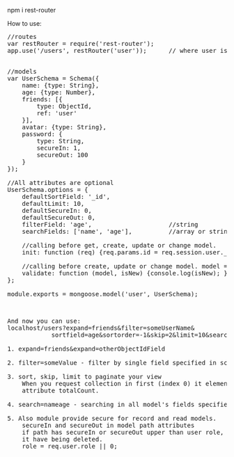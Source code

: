 npm i rest-router

How to use:
<pre>
//routes
var restRouter = require('rest-router');
app.use('/users', restRouter('user'));      // where user is name of mongoose Model


//models
var UserSchema = Schema({
    name: {type: String},
    age: {type: Number},
    friends: [{
        type: ObjectId,
        ref: 'user'
    }],
    avatar: {type: String},
    password: {
        type: String,
        secureIn: 1,
        secureOut: 100
    }
});

//All attributes are optional
UserSchema.options = {
    defaultSortField: '_id',
    defaultLimit: 10,
    defaultSecureIn: 0,
    defaultSecureOut: 0,
    filterField: 'age',                     //string
    searchFields: ['name', 'age'],          //array or string

    //calling before get, create, update or change model.
    init: function (req) {req.params.id = req.session.user._id; },

    //calling before create, update or change model. model = req.body;
    validate: function (model, isNew) {console.log(isNew); }
};

module.exports = mongoose.model('user', UserSchema);


</pre>

<pre>
And now you can use:
localhost/users?expand=friends&filter=someUserName&
            sortfield=age&sortorder=-1&skip=2&limit=10&search=nameAge

1. expand=friends&expand=otherObjectIdField

2. filter=someValue - filter by single field specified in schema options

3. sort, skip, limit to paginate your view
    When you request collection in first (index 0) it element will be
    attribute totalCount.

4. search=nameage - searching in all model's fields specified in options

5. Also module provide secure for record and read models.
    secureIn and secureOut in model path attributes
    if path has secureIn or secureOut upper than user role,
    it have being deleted.
    role = req.user.role || 0;
</pre>
